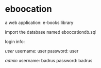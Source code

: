 # eboocation
a web application: e-books library

import the database named eboocationdb.sql

login info:

*user*
username: user
password: user

*admin*
username: badrus
password: badrus
